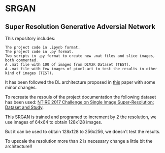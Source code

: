 # SRGAN
## Super Resolution Generative Adversial Network
    
This repository includes:

    The project code in .ipynb format.
    The project code in .py format.
    Two scripts in .py format to create new .mat files and slice images, both commented.
    A .mat file with 100 of images from DIV2K Dataset (TEST).
    A .mat file with few images of pixel-art to test the results in other kind of images (TEST).
    

It has been followed the DL architecture proposed in [this](https://arxiv.org/abs/1609.04802) paper with some minor changes.

To recreate the resouls of the project documentation the following dataset has been used: [NTIRE 2017 Challenge on Single Image Super-Resolution: Dataset and Study](https://data.vision.ee.ethz.ch/cvl/DIV2K/).

This SRGAN is trained and programed to increment by 2 the resolution, we use images of 64x64 to obtain 128x128 images.

But it can be used to obtain 128x128 to 256x256, we doesn't test the results.

To upscale the resolution more than 2 is necessary change a little bit the architecture!!

    
